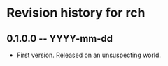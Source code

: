 # Revision history for rch

## 0.1.0.0 -- YYYY-mm-dd

* First version. Released on an unsuspecting world.
